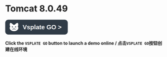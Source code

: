 # Tomcat 8.0.49

<a href="https://www.vsplate.com/?docker-compose=https://github.com/vsplate/dcenvs/tomcat/8.0.49"><img alt="VSPLATE GO" src="https://raw.githubusercontent.com/vsplate/images/master/vsgo_btn.png" width="200px"></a>

**Click the `VSPLATE GO` button to launch a demo online / 点击`VSPLATE GO`按钮创建在线环境**
